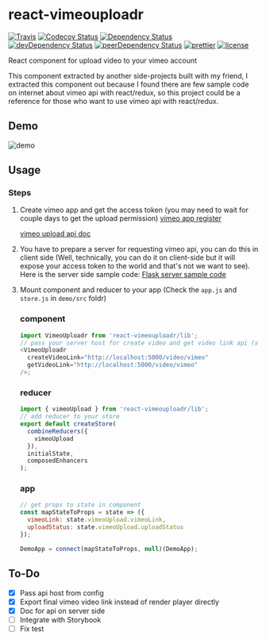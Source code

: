 # react-vimeouploadr

[![Travis][travis-badge]][travis]
[![Codecov Status][codecov-badge]][codecov]<!-- [![Github Tag][githubtag-badge]][githubtag] -->
[![Dependency Status][dependency-badge]][dependency]
[![devDependency Status][devdependency-badge]][devdependency]
[![peerDependency Status][peerdependency-badge]][peerdependency]
[![prettier][prettier-badge]][prettier]
[![license][license-badge]][license]

React component for upload video to your vimeo account

This component extracted by another side-projects built with my friend, I extracted this component out because I found there are few sample code on internet about vimeo api with react/redux, so this project could be a reference for those who want to use vimeo api with react/redux.

## Demo

![demo](http://g.recordit.co/lG2JE1ZXiY.gif)

## Usage

### Steps

1.  Create vimeo app and get the access token (you may need to wait for couple days to get the upload permission)
    [vimeo app register](https://developer.vimeo.com/apps)

    [vimeo upload api doc](https://developer.vimeo.com/api/upload/videos)

2.  You have to prepare a server for requesting vimeo api, you can do this in client side (Well, technically, you can do it on client-side but it will expose your access token to the world and that's not we want to see). Here is the server side sample code:
    [Flask server sample code](https://gist.github.com/ArvinH/42ad574cd8caf6ccd55afa7e2ad9c43a)

3.  Mount component and reducer to your app (Check the `app.js` and `store.js` in `demo/src` foldr)

    ### component

    ```js
    import VimeoUploadr from 'react-vimeouploadr/lib';
    // pass your server host for create video and get video link api (see the servier side code sample)
    <VimeoUploadr
      createVideoLink="http://localhost:5000/video/vimeo"
      getVideoLink="http://localhost:5000/video/vimeo"
    />;
    ```

    ### reducer

    ```js
    import { vimeoUpload } from 'react-vimeouploadr/lib';
    // add reducer to your store
    export default createStore(
      combineReducers({
        vimeoUpload
      }),
      initialState,
      composedEnhancers
    );
    ```

    ### app

    ```js
    // get props to state in component
    const mapStateToProps = state => ({
      vimeoLink: state.vimeoUpload.vimeoLink,
      uploadStatus: state.vimeoUpload.uploadStatus
    });

    DemoApp = connect(mapStateToProps, null)(DemoApp);
    ```

## To-Do

* [x] Pass api host from config
* [x] Export final vimeo video link instead of render player directly
* [x] Doc for api on server side
* [ ] Integrate with Storybook
* [ ] Fix test

[travis-badge]: https://img.shields.io/travis/ArvinH/react-vimeouploadr/master.svg?style=flat-square
[travis]: https://travis-ci.org/ArvinH/react-vimeouploadr
[codecov-badge]: https://img.shields.io/codecov/c/github/ArvinH/react-vimeouploadr.svg?style=flat-square
[codecov]: https://codecov.io/github/ArvinH/react-vimeouploadr?branch=master
[npm-badge]: https://img.shields.io/npm/v/react-vimeouploadr.svg?style=flat-square
[npm]: https://www.npmjs.com/package/react-vimeouploadr
[npm-downloads]: https://img.shields.io/npm/dt/react-vimeouploadr.svg?style=flat-square
[dependency-badge]: https://david-dm.org/ArvinH/react-vimeouploadr.svg?style=flat-square
[dependency]: https://david-dm.org/ArvinH/react-vimeouploadr
[devdependency-badge]: https://david-dm.org/ArvinH/react-vimeouploadr/dev-status.svg?style=flat-square
[devdependency]: https://david-dm.org/ArvinH/react-vimeouploadr#info=devDependencies
[peerdependency-badge]: https://david-dm.org/ArvinH/react-vimeouploadr/peer-status.svg?style=flat-square
[peerdependency]: https://david-dm.org/ArvinH/react-vimeouploadr#info=peerDependencies
[githubtag-badge]: https://img.shields.io/github/tag/ArvinH/react-vimeouploadr.svg?style=flat-square
[githubtag]: ./CHANGELOG.md
[license-badge]: https://img.shields.io/github/license/ArvinH/react-vimeouploadr.svg?style=flat-square
[license]: http://arvinh.mit-license.org/
[prettier-badge]: https://img.shields.io/badge/styled_with-prettier-ff69b4.svg?style=flat-square
[prettier]: https://github.com/prettier/prettier
